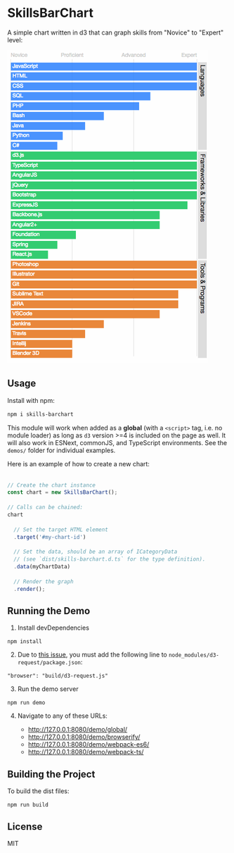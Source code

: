 SkillsBarChart
==============

A simple chart written in d3 that can graph skills from "Novice" to "Expert" level:

![sample screenshot of demo](https://raw.githubusercontent.com/andyperlitch/skills-barchart/master/demo.gif)


Usage
-----


Install with npm:

```bash
npm i skills-barchart
```


This module will work when added as a **global** (with a `<script>` tag, i.e. no module loader) as long as `d3` version >=4 is included on the page as well. It will also work in ESNext, commonJS, and TypeScript environments. See the `demos/` folder for individual examples.

Here is an example of how to create a new chart:

```js

// Create the chart instance
const chart = new SkillsBarChart();

// Calls can be chained:
chart
  
  // Set the target HTML element
  .target('#my-chart-id')

  // Set the data, should be an array of ICategoryData
  // (see `dist/skills-barchart.d.ts` for the type definition).
  .data(myChartData)

  // Render the graph
  .render();

```


Running the Demo
----------------

1. Install devDependencies

  ```
  npm install
  ```

2. Due to [this issue](https://github.com/d3/d3-request/issues/24), you must add the following line to `node_modules/d3-request/package.json`:

  ```
  "browser": "build/d3-request.js"
  ```

3. Run the demo server

  ```
  npm run demo
  ```

4. Navigate to any of these URLs:

    - http://127.0.0.1:8080/demo/global/
    - http://127.0.0.1:8080/demo/browserify/
    - http://127.0.0.1:8080/demo/webpack-es6/
    - http://127.0.0.1:8080/demo/webpack-ts/


Building the Project
--------------------

To build the dist files:

```
npm run build
```



License
-------------------

MIT